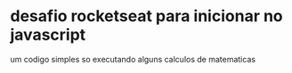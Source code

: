 # desafio rocketseat para inicionar no javascript
um codigo simples so executando alguns calculos de matematicas
